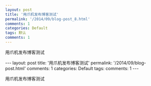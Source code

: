 ```yaml
---
layout: post
title: '用爪机发布博客测试'
permalink: '/2014/09/blog-post_8.html'
comments: 1
categories: Default
tags: 默认
comments: 1
---
```

<p dir="ltr">用爪机发布博客测试</p>---
layout: post
title: '用爪机发布博客测试'
permalink: '/2014/09/blog-post.html'
comments: 1
categories: Default
tags: 
comments: 1
---
<p dir="ltr">用爪机发布博客测试</p>